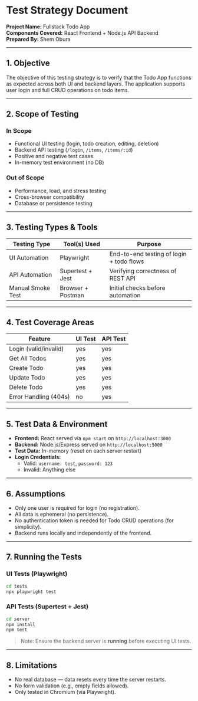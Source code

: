 
#  Test Strategy Document

**Project Name:** Fullstack Todo App  
**Components Covered:** React Frontend + Node.js API Backend  
**Prepared By:** Shem Obura

---

## 1. **Objective**

The objective of this testing strategy is to verify that the Todo App functions as expected across both UI and backend layers. The application supports user login and full CRUD operations on todo items.

---

## 2. **Scope of Testing**

###  **In Scope**
- Functional UI testing (login, todo creation, editing, deletion)
- Backend API testing (`/login`, `/items`, `/items/:id`)
- Positive and negative test cases
- In-memory test environment (no DB)

###  **Out of Scope**
- Performance, load, and stress testing
- Cross-browser compatibility
- Database or persistence testing

---

## 3. **Testing Types & Tools**

| Testing Type       | Tool(s) Used       | Purpose                                  |
|--------------------|--------------------|-------------------------------------------|
| UI Automation      | Playwright         | End-to-end testing of login + todo flows  |
| API Automation     | Supertest + Jest   | Verifying correctness of REST API         |
| Manual Smoke Test  | Browser + Postman  | Initial checks before automation          |

---

## 4. **Test Coverage Areas**

| Feature                 | UI Test | API Test |
|-------------------------|---------|----------|
| Login (valid/invalid)   | yes      | yes       |
| Get All Todos           | yes      | yes       |
| Create Todo             | yes      | yes       |
| Update Todo             | yes      | yes       |
| Delete Todo             | yes      | yes       |
| Error Handling (404s)   | no      | yes       |

---

## 5. **Test Data & Environment**

- **Frontend:** React served via `npm start` on `http://localhost:3000`
- **Backend:** Node.js/Express served on `http://localhost:5000`
- **Test Data:** In-memory (reset on each server restart)
- **Login Credentials:**
  -  Valid: `username: test`, `password: 123`
  -  Invalid: Anything else

---

## 6. **Assumptions**

- Only one user is required for login (no registration).
- All data is ephemeral (no persistence).
- No authentication token is needed for Todo CRUD operations (for simplicity).
- Backend runs locally and independently of the frontend.

---

## 7. **Running the Tests**

###  UI Tests (Playwright)

```bash
cd tests
npx playwright test
```

###  API Tests (Supertest + Jest)

```bash
cd server
npm install
npm test
```

> Note: Ensure the backend server is **running** before executing UI tests.

---

## 8. **Limitations**

- No real database — data resets every time the server restarts.
- No form validation (e.g., empty fields allowed).
- Only tested in Chromium (via Playwright).
